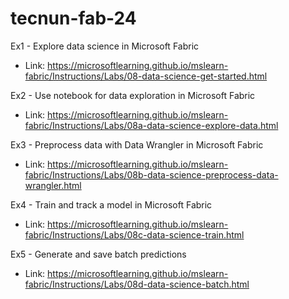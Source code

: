 # tecnun-fab-24

Ex1 - Explore data science in Microsoft Fabric

- Link: https://microsoftlearning.github.io/mslearn-fabric/Instructions/Labs/08-data-science-get-started.html
  
Ex2 - Use notebook for data exploration in Microsoft Fabric

- Link: https://microsoftlearning.github.io/mslearn-fabric/Instructions/Labs/08a-data-science-explore-data.html

Ex3 - Preprocess data with Data Wrangler in Microsoft Fabric

- Link: https://microsoftlearning.github.io/mslearn-fabric/Instructions/Labs/08b-data-science-preprocess-data-wrangler.html

Ex4 - Train and track a model in Microsoft Fabric

- Link: https://microsoftlearning.github.io/mslearn-fabric/Instructions/Labs/08c-data-science-train.html

Ex5 - Generate and save batch predictions

- Link: https://microsoftlearning.github.io/mslearn-fabric/Instructions/Labs/08d-data-science-batch.html

